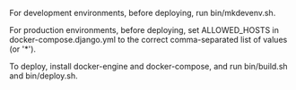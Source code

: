 For development environments, before deploying, run bin/mkdevenv.sh.

For production environments, before deploying, set ALLOWED_HOSTS in docker-compose.django.yml to the correct comma-separated list of values (or '*').

To deploy, install docker-engine and docker-compose, and run bin/build.sh and bin/deploy.sh.
